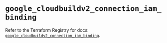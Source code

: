 # `google_cloudbuildv2_connection_iam_binding`

Refer to the Terraform Registry for docs: [`google_cloudbuildv2_connection_iam_binding`](https://registry.terraform.io/providers/hashicorp/google-beta/6.34.0/docs/resources/google_cloudbuildv2_connection_iam_binding).
